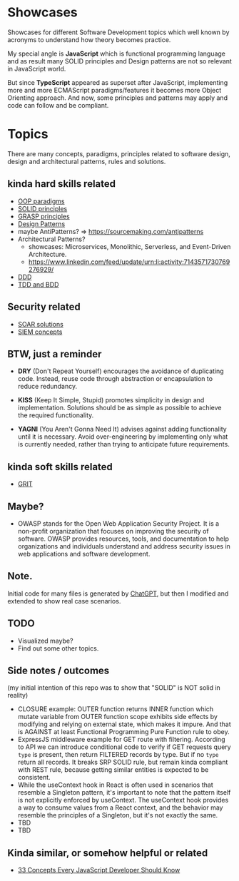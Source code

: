 Showcases
===

Showcases for different Software Development topics which well known by acronyms to understand how theory becomes practice.

My special angle is **JavaScript** which is functional programming language and as result many SOLID principles and Design patterns are not so relevant in JavaScript world. 

But since **TypeScript** appeared as superset after JavaScript, implementing more and more ECMAScript paradigms/features it becomes more Object Orienting approach. And now, some principles and patterns may apply and code can follow and be compliant.  


# Topics

There are many concepts, paradigms, principles related to software design, design and architectural patterns, rules and solutions. 

## kinda hard skills related

- [OOP paradigms](./OOP/README.md)
- [SOLID principles](./SOLID/README.md)
- [GRASP principles](./GRASP/README.md)
- [Design Patterns](./design-patterns/README.md)
- maybe AntiPatterns? => https://sourcemaking.com/antipatterns
- Architectural Patterns?
  - showcases: Microservices, Monolithic, Serverless, and Event-Driven Architecture.
  - https://www.linkedin.com/feed/update/urn:li:activity:7143571730769276929/
- [DDD](./DDD/README.md)
- [TDD and BDD](./TDD_BDD/README.md)

## Security related
- [SOAR solutions](./SOAR/README.md)
- [SIEM concepts](./SIEM/README.md)

## BTW, just a reminder

- **DRY** (Don't Repeat Yourself) encourages the avoidance of duplicating code. Instead, reuse code through abstraction or encapsulation to reduce redundancy.

- **KISS** (Keep It Simple, Stupid) promotes simplicity in design and implementation. Solutions should be as simple as possible to achieve the required functionality.

- **YAGNI** (You Aren't Gonna Need It) advises against adding functionality until it is necessary. Avoid over-engineering by implementing only what is currently needed, rather than trying to anticipate future requirements.

## kinda soft skills related

- [GRIT](./GRIT/README.md)

## Maybe?

- OWASP stands for the Open Web Application Security Project. It is a non-profit organization that focuses on improving the security of software. OWASP provides resources, tools, and documentation to help organizations and individuals understand and address security issues in web applications and software development.

## Note.

Initial code for many files is generated by [ChatGPT](https://chat.openai.com/), but then I modified and extended to show real case scenarios.

## TODO 

- Visualized maybe?
- Find out some other topics.


## Side notes / outcomes

(my initial intention of this repo was to show that "SOLID" is NOT solid in reality)

- CLOSURE example: OUTER function returns INNER function which mutate variable from OUTER function scope exhibits side effects by modifying and relying on external state, which makes it impure. And that is AGAINST at least Functional Programming Pure Function rule to obey.
- ExpressJS middleware example for GET route with filtering. According to API we can introduce conditional code to verify if GET requests query `type` is present, then return FILTERED records by type. But if no `type` return all records. It breaks SRP SOLID rule, but remain kinda compliant with REST rule, because getting similar entities is expected to be consistent.
- While the useContext hook in React is often used in scenarios that resemble a Singleton pattern, it's important to note that the pattern itself is not explicitly enforced by useContext. The useContext hook provides a way to consume values from a React context, and the behavior may resemble the principles of a Singleton, but it's not exactly the same.
- TBD
- TBD

## Kinda similar, or somehow helpful or related

- [33 Concepts Every JavaScript Developer Should Know](https://github.com/leonardomso/33-js-concepts)
